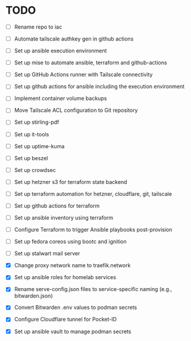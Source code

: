# TODO

- [ ] Rename repo to iac
- [ ] Automate tailscale authkey gen in github actions
- [ ] Set up ansible execution environment
- [ ] Set up mise to automate ansible, terraform and github-actions
- [ ] Set up GitHub Actions runner with Tailscale connectivity
- [ ] Set up github actions for ansible including the execution environment
- [ ] Implement container volume backups
- [ ] Move Tailscale ACL configuration to Git repository
- [ ] Set up stirling-pdf
- [ ] Set up it-tools
- [ ] Set up uptime-kuma
- [ ] Set up beszel
- [ ] Set up crowdsec
- [ ] Set up hetzner s3 for terraform state backend
- [ ] Set up terraform automation for hetzner, cloudflare, git, tailscale
- [ ] Set up github actions for terraform
- [ ] Set up ansible inventory using terraform
- [ ] Configure Terraform to trigger Ansible playbooks post-provision
- [ ] Set up fedora coreos using bootc and ignition
- [ ] Set up stalwart mail server

- [x] Change proxy network name to traefik.network
- [x] Set up ansible roles for homelab services
- [x] Rename serve-config.json files to service-specific naming (e.g., bitwarden.json)
- [x] Convert Bitwarden .env values to podman secrets
- [x] Configure Cloudflare tunnel for Pocket-ID
- [x] Set up ansible vault to manage podman secrets
